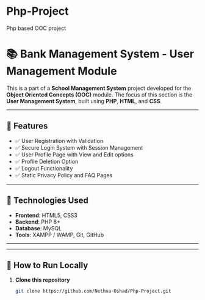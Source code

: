 # Php-Project
Php based OOC project


# 📚 Bank Management System - User Management Module

This is a part of a **School Management System** project developed for the **Object Oriented Concepts (OOC)** module. The focus of this section is the **User Management System**, built using **PHP**, **HTML**, and **CSS**.

---

## 🔑 Features

- ✅ User Registration with Validation
- ✅ Secure Login System with Session Management
- ✅ User Profile Page with View and Edit options
- ✅ Profile Deletion Option
- ✅ Logout Functionality
- ✅ Static Privacy Policy and FAQ Pages

---

## 🧰 Technologies Used

- **Frontend**: HTML5, CSS3
- **Backend**: PHP 8+
- **Database**: MySQL
- **Tools**: XAMPP / WAMP, Git, GitHub

---


---

## 🚀 How to Run Locally

1. **Clone this repository**
   ```bash
   git clone https://github.com/Nethna-Oshad/Php-Project.git
